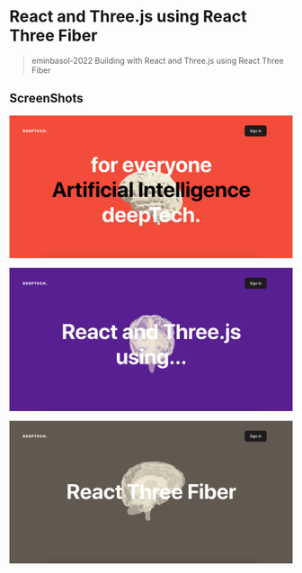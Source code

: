 # React and Three.js using React Three Fiber

> eminbasol-2022
> Building with React and Three.js using React Three Fiber

## ScreenShots
![screenshot](https://github.com/eminbasol/react-threejs-ReactThreeFiber/blob/main/ss/ss.png)

![screenshot](https://github.com/eminbasol/react-threejs-ReactThreeFiber/blob/main/ss/ss2.png)

![screenshot](https://github.com/eminbasol/react-threejs-ReactThreeFiber/blob/main/ss/ss3.png)

